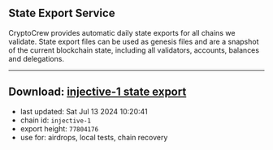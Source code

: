 ## State Export Service
CryptoCrew provides automatic daily state exports for all chains we validate. State export files can be used as genesis files and are a snapshot of the current blockchain state, including all validators, accounts, balances and delegations.

---
**Download: [injective-1 state export](https://dl-eu2.ccvalidators.com/SERVICE/injective/injective-1_export_77804176.json)**
---

- last updated: Sat Jul 13 2024 10:20:41
- chain id: `injective-1`
- export height: `77804176`
- use for: airdrops, local tests, chain recovery
